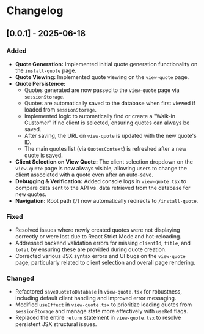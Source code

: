 # Changelog

## [0.0.1] - 2025-06-18

### Added
- **Quote Generation:** Implemented initial quote generation functionality on the `install-quote` page.
- **Quote Viewing:** Implemented quote viewing on the `view-quote` page.
- **Quote Persistence:**
    - Quotes generated are now passed to the `view-quote` page via `sessionStorage`.
    - Quotes are automatically saved to the database when first viewed if loaded from `sessionStorage`.
    - Implemented logic to automatically find or create a "Walk-in Customer" if no client is selected, ensuring quotes can always be saved.
    - After saving, the URL on `view-quote` is updated with the new quote's ID.
    - The main quotes list (via `QuotesContext`) is refreshed after a new quote is saved.
- **Client Selection on View Quote:** The client selection dropdown on the `view-quote` page is now always visible, allowing users to change the client associated with a quote even after an auto-save.
- **Debugging & Verification:** Added console logs in `view-quote.tsx` to compare data sent to the API vs. data retrieved from the database for new quotes.
- **Navigation:** Root path (`/`) now automatically redirects to `/install-quote`.

### Fixed
- Resolved issues where newly created quotes were not displaying correctly or were lost due to React Strict Mode and hot-reloading.
- Addressed backend validation errors for missing `clientId`, `title`, and `total` by ensuring these are provided during quote creation.
- Corrected various JSX syntax errors and UI bugs on the `view-quote` page, particularly related to client selection and overall page rendering.

### Changed
- Refactored `saveQuoteToDatabase` in `view-quote.tsx` for robustness, including default client handling and improved error messaging.
- Modified `useEffect` in `view-quote.tsx` to prioritize loading quotes from `sessionStorage` and manage state more effectively with `useRef` flags.
- Replaced the entire `return` statement in `view-quote.tsx` to resolve persistent JSX structural issues.
